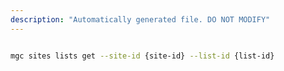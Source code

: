 ```yaml
---
description: "Automatically generated file. DO NOT MODIFY"
---
```


```bash

mgc sites lists get --site-id {site-id} --list-id {list-id}

```